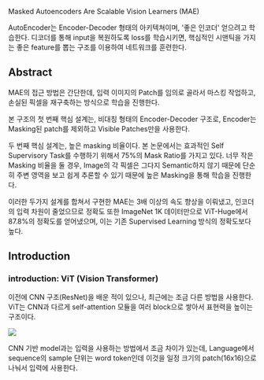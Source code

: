 Masked Autoencoders Are Scalable Vision Learners (MAE)

AutoEncoder는 Encoder-Decoder 형태의 아키텍쳐이며, '좋은 인코더' 얻으려고 학습한다. 디코더를 통해 input을 복원하도록 loss를 학습시키면, 
핵심적인 시맨틱을 가지는 좋은 feature를 뽑는 구조를 이용하여 네트워크를 훈련한다. 

## Abstract
MAE의 접근 방법은 간단한데, 입력 이미지의 Patch를 임의로 골라서 마스킹 작업하고, 손실된 픽셀을 재구축하는 방식으로 학습을 진행한다.  
  
본 구조의 첫 번째 핵심 설계는, 비대칭 형태의 Encoder-Decoder 구조로, Encoder는 Masking된 patch를 제외하고 Visible Patches만을 사용한다.  
  
두 번째 핵심 설계는, 높은 masking 비율이다. 본 논문에서는 효과적인 Self Supervisory Task를 수행하기 위해서 75%의 Mask Ratio를 가지고 있다. 너무 작은 Masking 비율을 둘 경우, Image의 각 픽셀은 
그다지 Semantic하지 않기 때문에 단순히 주변 영역을 보고 쉽게 추론할 수 있기 때문에 높은 Masking을 통해 학습을 진행한다.  

이러한 두가지 설계를 합쳐서 구현한 MAE는 3배 이상의 속도 향상을 이뤄냈고, 인코더의 입력 차원이 줄었으므로 정확도 또한 ImageNet 1K 데이터만으로 ViT-Huge에서 87.8%의 정확도를 얻어냈으며, 이는 기존 Supervised Learning 방식의 정확도보다 높다.  

## Introduction

### introduction: ViT (Vision Transformer)
이전에 CNN 구조(ResNet)을 배운 적이 있으나, 최근에는 조금 다른 방법을 사용한다. ViT는 CNN과 다르게 self-attention 모듈을 여러 block으로 쌓아서 표현력을 높이는 구조이다.

<img src ='https://img1.daumcdn.net/thumb/R1280x0/?scode=mtistory2&fname=https%3A%2F%2Fblog.kakaocdn.net%2Fdn%2FbbDpDH%2FbtroSsGRwqn%2FV9oXahTZpdQfbCOU3eWzF0%2Fimg.png'>

CNN 기반 model과는 입력을 사용하는 방법에서 조금 차이가 있는데, Language에서 sequence의 sample 단위는 word token인데 이것을 일정 크기의 patch(16x16)으로 나눠서 입력에 사용한다.  

